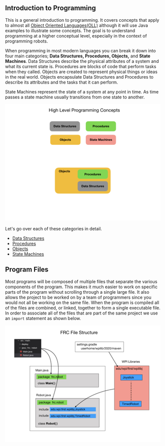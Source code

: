 ## Introduction to Programming
This is a general introduction to programming.  It covers concepts that apply to almost all [Object Oriented Languages(OLL)](https://en.wikipedia.org/wiki/Object-oriented_programming) although it will use Java examples to illustrate some concepts.  The goal is to understand programming at a higher conceptual level, especially in the context of programming robots.

When programming in most modern languages you can break it down into four main categories; **Data Structures, Procedures, Objects,** and **State Machines**.  Data Structures describe the physical attributes of a system and what its current state is.  Procedures are blocks of code that perform tasks when they called.  Objects are created to represent physical things or ideas in the real world.  Objects encapsulate Data Structures and Procedures to describe its attributes and the tasks that it can perform.  

State Machines represent the state of a system at any point in time.  As time passes a state machine usually transitions from one state to another.  

![Programming Concepts](../images/FRCProgramming/FRCProgramming.007.jpeg)

Let's go over each of these categories in detail. 

- [Data Structures](dataStructures)
- [Procedures](procedures)
- [Objects](objects)
- [State Machines](stateMachines)

## Program Files
Most programs will be composed of multiple files that separate the various components of the program.  This makes it much easier to work on specific parts of the program without scrolling through a single large file.  It also allows the project to be worked on by a team of programmers since you would not all be working on the same file. When the program is compiled all of the files are combined, or linked, together to form a single executable file.  In order to associate all of the files that are part of the same project we use an `import` statement as shown below. 

![Program Files](../images/FRCProgramming/FRCProgramming.001.jpeg)

<!-- <h3><span style="float:left">
<a href="../index">Home</a></span>
<span style="float:right">
<a href="dataStructures">Next</a></span></h3> -->
<!-- [Home](../index)     [Next](dataStructures) -->
